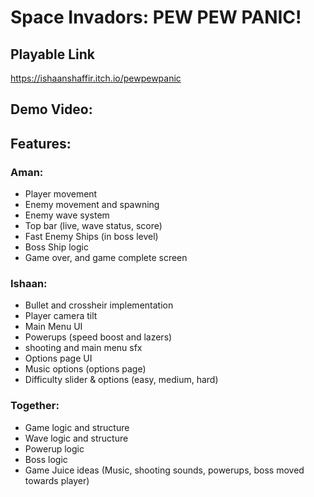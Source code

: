 # Space Invadors: PEW PEW PANIC!

## Playable Link
https://ishaanshaffir.itch.io/pewpewpanic

## Demo Video:


## Features:

### Aman:
- Player movement
- Enemy movement and spawning
- Enemy wave system
- Top bar (live, wave status, score)
- Fast Enemy Ships (in boss level)
- Boss Ship logic
- Game over, and game complete screen

### Ishaan: 
- Bullet and crossheir implementation
- Player camera tilt
- Main Menu UI
- Powerups (speed boost and lazers) 
- shooting and main menu sfx
- Options page UI
- Music options (options page)
- Difficulty slider & options (easy, medium, hard)

### Together: 
- Game logic and structure
- Wave logic and structure
- Powerup logic
- Boss logic
- Game Juice ideas (Music, shooting sounds, powerups, boss moved towards player) 
